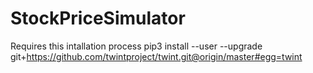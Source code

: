 # StockPriceSimulator

Requires this intallation process
pip3 install --user --upgrade git+https://github.com/twintproject/twint.git@origin/master#egg=twint
